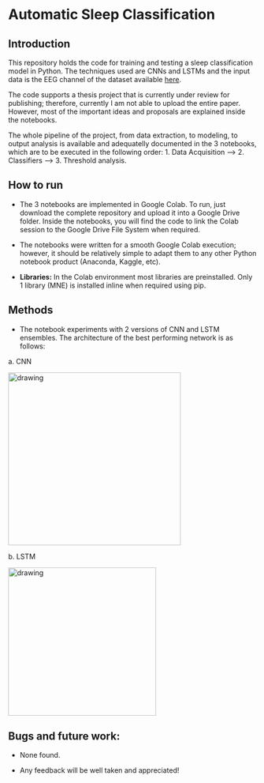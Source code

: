 # Automatic Sleep Classification

## Introduction

This repository holds the code for training and testing a sleep classification model in Python. The techniques used are CNNs and LSTMs and the input data is the EEG channel of the dataset available [here](https://physionet.org/content/sleep-edfx/1.0.0/). 

The code supports a thesis project that is currently under review for publishing; therefore, currently I am not able to upload the entire paper. However, most of the important ideas and proposals are explained inside the notebooks.

The whole pipeline of the project, from data extraction, to modeling, to output analysis is available and adequatelly documented in the 3 notebooks, which are to be executed in the following order: 1. Data Acquisition --> 2. Classifiers --> 3. Threshold analysis.

## How to run

* The 3 notebooks are implemented in Google Colab. To run, just download the complete repository and upload it into a Google Drive folder. Inside the notebooks, you will find the code to link the Colab session to the Google Drive File System when required. 

* The notebooks were written for a smooth Google Colab execution; however, it should be relatively simple to adapt them to any other Python notebook product (Anaconda, Kaggle, etc).

* **Libraries:** In the Colab environment most libraries are preinstalled. Only 1 library (MNE) is installed inline when required using pip. 

## Methods

* The notebook experiments with 2 versions of CNN and LSTM ensembles. The architecture of the best performing network is as follows:

a. CNN

<img src='https://drive.google.com/uc?export=view&id=1Q6nufNIOscq_8iThXfeIdn5n2lFksjg8' alt="drawing" width="350"/>

b. LSTM

<img src='https://drive.google.com/uc?export=view&id=1LRjjSOkMmudf-V8I_o_GjnOrZ59aW-yK' alt="drawing" width="300"/>


## Bugs and future work:

* None found. 

* Any feedback will be well taken and appreciated! 



